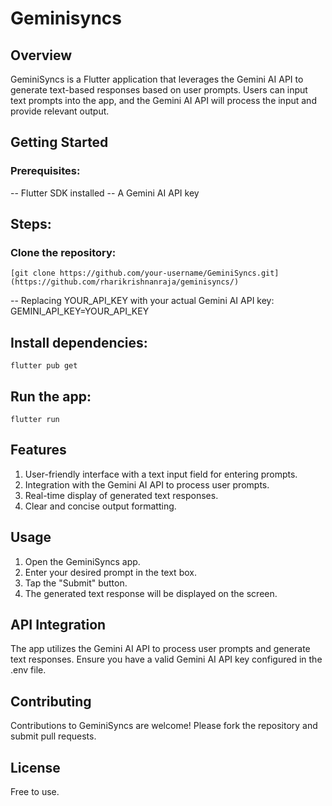 # Geminisyncs

## Overview
GeminiSyncs is a Flutter application that leverages the Gemini AI API to generate text-based responses based on user prompts. Users can input text prompts into the app, and the Gemini AI API will process the input and provide relevant output.

## Getting Started

### Prerequisites:

-- Flutter SDK installed
-- A Gemini AI API key

## Steps:

### Clone the repository:
```
[git clone https://github.com/your-username/GeminiSyncs.git](https://github.com/rharikrishnanraja/geminisyncs/)
```
-- Replacing YOUR_API_KEY with your actual Gemini AI API key: GEMINI_API_KEY=YOUR_API_KEY

## Install dependencies:
```
flutter pub get
```
## Run the app:
```
flutter run
```

## Features
1. User-friendly interface with a text input field for entering prompts.
2. Integration with the Gemini AI API to process user prompts.
3. Real-time display of generated text responses.
4. Clear and concise output formatting.


## Usage
1. Open the GeminiSyncs app.
2. Enter your desired prompt in the text box.
3. Tap the "Submit" button.
4. The generated text response will be displayed on the screen.


## API Integration
The app utilizes the Gemini AI API to process user prompts and generate text responses. 
Ensure you have a valid Gemini AI API key configured in the .env file.

## Contributing
Contributions to GeminiSyncs are welcome! Please fork the repository and submit pull requests.

## License
Free to use.
